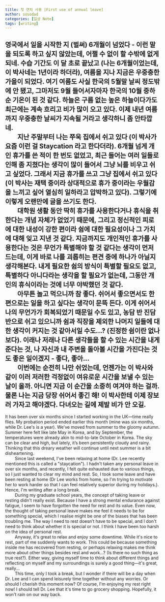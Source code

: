```yaml
---
title: 첫 연차 사용 [First use of annual leave]
author: sosodad
categories: [일상 Note]
tags: [writing]
---
```


영국에서 일을 시작한 지 (벌써) 6개월이 넘었다 - 이런 말을 되도록 하고 싶지 않았는데, 어쩔 수 없이 할 수밖에 없게 되네. 수습 기간도 이 달 초로 끝났고 (나는 6개월이었는데, 이 박사네는 1년이라 하더라), 여름을 지나 지금은 우중충한 가을이 되었다. 여기 여름도 사실 한국의 5월말 날씨 정도밖에 안 됐고, 그마저도 9월 들어서자마자 한국의 10월 중하순 기온이 된 것 같다. 하늘은 구름 없는 높은 하늘이다가도 최근에는 계속 흐리고 비가 많이 오고 있다. 이제 내년 여름까지 우중충한 날씨가 지속될 거라고 생각하니 좀 안타깝네.  
&nbsp;&nbsp;&nbsp;&nbsp;&nbsp;&nbsp;&nbsp;&nbsp;지난 주말부터 나는 쭈욱 집에서 쉬고 있다 (이 박사가 요즘 이런 걸 Staycation 라고 한다더라). 6개월 넘게 개인 휴가를 쓴 적이 한 번도 없었고, 최근 들어는 여러 일들로 인해 좀 지쳤다는 생각이 많이 들어서 그냥 뇌를 비우고 쉬고 싶었다. 그래서 지금 휴가를 쓰고 그냥 집에서 쉬고 있다 (이 박사는 재택 중이라 상대적으로 휴가 중이라는 우월감을 느끼고 싶어 열심히 일하라고 압박하고 있다). 그렇기에 이렇게 오랜만에 글을 쓰기도 한다.  
&nbsp;&nbsp;&nbsp;&nbsp;&nbsp;&nbsp;&nbsp;&nbsp;대학원 생활 동안 딱히 휴가를 사용한다거나 휴식을 취한다는 개념 자체가 없었기 때문에, 그리고 정신적인 피로에 대한 내성이 강한 편이라 쉼에 대한 필요성이나 그 가치에 대해 잊고 지낸 것 같다. 지금까지도 개인적인 휴가를 사용한다는 것은 무언가 특별해야 할 것 같다는 생각이 먼저 드는데, 이게 바로 나를 괴롭히는 편견 중에 하나가 아닐지 생각해본다. 내게 필요한 쉼의 방식이 특별할 필요도 없고, 특별하다 아니다라는 생각을 할 필요가 없는데, 그동안 개인의 휴식이라는 것에 너무 야박했던 것 같다.  
&nbsp;&nbsp;&nbsp;&nbsp;&nbsp;&nbsp;&nbsp;&nbsp;아무튼 놀고 먹으니까 참 좋다. 쉬어서 좋으면서도 한편으로는 일을 하고 싶다는 생각이 문뜩 든다. 이게 쉬어서 나의 무언가가 회복되었기 때문일 수도 있고, 농담 반 진담 반으로 쉬고 있으니까 쉼과 직장을 제외한 나머지 일들에 대한 생각이 커지는 것 같아서일 수도...? (진정한 쉼이란 없나보다). 이래나 저래나 다른 생각들을 할 수 있는 시간을 내게 준다는 것, 나 자신과 내 주변을 돌아볼 시간을 가진다는 것도 좋은 일이겠지 - 좋다, 좋아...  
&nbsp;&nbsp;&nbsp;&nbsp;&nbsp;&nbsp;&nbsp;&nbsp;이번에는 순전히 나만 쉬었는데, 언젠가는 이 박사와 같이 이러 저러한 걱정없이 여유로운 시간을 보낼 수 있는 날이 올까. 아니면 지금 이 순간을 소중히 여겨야 하는 걸까. 물론 나는 지금 당장 쉬어서 좋긴 해! 이 박사한테 이제 장보러 가자고 해야겠다. 다녀오는 길에 제발 비가 안 오길.
---
It has been over six months since I started working in the UK—time really flies. My probation period ended earlier this month (mine was six months, while Dr. Lee's is a year). We've moved from summer to the gloomy autumn. Summer here felt like late May in Korea, and by September, the temperatures were already akin to mid-to-late October in Korea. The sky can be clear and high, but lately, it’s been persistently cloudy and rainy. Thinking that this dreary weather will continue until next summer is a bit disheartening.  
&nbsp;&nbsp;&nbsp;&nbsp;&nbsp;&nbsp;&nbsp;&nbsp;Since last weekend, I've been relaxing at home (Dr. Lee recently mentioned this is called a "staycation"). I hadn't taken any personal leave in over six months, and recently, I felt quite exhausted due to various things, so I just wanted to clear my mind and rest. So, I took some leave and have been resting at home (Dr Lee works from home, so I'm trying to motivate her to work harder so that I can feel relatively superior during my holidays.). Hence, I'm writing after a long break.  
&nbsp;&nbsp;&nbsp;&nbsp;&nbsp;&nbsp;&nbsp;&nbsp;During my graduate school years, the concept of taking leave or resting didn't really exist. Because I have a strong mental endurance against fatigue, I seem to have forgotten the need for rest and its value. Even now, the thought of taking personal leave makes me feel it needs to be for something special, which I realise might be one of the biases that has been troubling me. The way I need to rest doesn’t have to be special, and I don't need to think about whether it is special or not. I think I have been too harsh on the idea of personal rest.  
&nbsp;&nbsp;&nbsp;&nbsp;&nbsp;&nbsp;&nbsp;&nbsp;Anyway, it's great to relax and enjoy some downtime. While it's nice to rest, part of me suddenly wants to work. This could be because something inside me has recovered from resting, or perhaps relaxing makes me think more about other things besides rest and work...? (Is there no such thing as true rest?). Either way, giving myself time to think about different things and reflecting on myself and my surroundings is surely a good thing—it's great, really...  
&nbsp;&nbsp;&nbsp;&nbsp;&nbsp;&nbsp;&nbsp;&nbsp;This time, only I took a break, but I wonder if there will be a day when Dr. Lee and I can spend leisurely time together without any worries. Or should I cherish this moment now? Of course, I'm enjoying my rest right now! I should tell Dr. Lee that it's time to go grocery shopping. Hopefully, it won't rain on our way back.